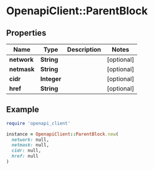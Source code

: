 # OpenapiClient::ParentBlock

## Properties

| Name | Type | Description | Notes |
| ---- | ---- | ----------- | ----- |
| **network** | **String** |  | [optional] |
| **netmask** | **String** |  | [optional] |
| **cidr** | **Integer** |  | [optional] |
| **href** | **String** |  | [optional] |

## Example

```ruby
require 'openapi_client'

instance = OpenapiClient::ParentBlock.new(
  network: null,
  netmask: null,
  cidr: null,
  href: null
)
```

